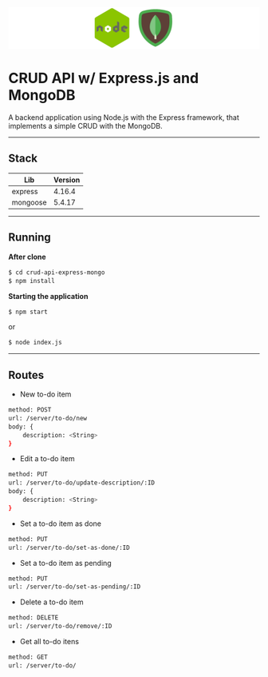 ![](https://github.com/EduardoRotundaro/crud-api-express-mongo/blob/master/docs/images/01.png?raw=true)

# CRUD API w/ Express.js and MongoDB

A backend application using Node.js with the Express framework, that implements a simple CRUD with the MongoDB.

---

## Stack

| Lib | Version |
| ------ | ------ |
| express | 4.16.4 |
| mongoose | 5.4.17 |

---

## Running

**After clone**

```sh
$ cd crud-api-express-mongo
$ npm install
```

**Starting the application**

```sh
$ npm start
```

or

```sh
$ node index.js
```

---

## Routes

* New to-do item
```sh
method: POST
url: /server/to-do/new
body: {
    description: <String>
}
```

* Edit a to-do item
```sh
method: PUT
url: /server/to-do/update-description/:ID
body: {
    description: <String>
}
```

* Set a to-do item as done
```sh
method: PUT
url: /server/to-do/set-as-done/:ID
```

* Set a to-do item as pending
```sh
method: PUT
url: /server/to-do/set-as-pending/:ID
```

* Delete a to-do item
```sh
method: DELETE
url: /server/to-do/remove/:ID
```

* Get all to-do itens
```sh
method: GET
url: /server/to-do/
```


